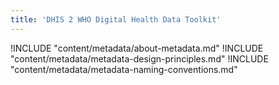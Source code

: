 ```yaml
---
title: 'DHIS 2 WHO Digital Health Data Toolkit'
---
```

<!--DHIS2-SECTION-ID:index-->

!INCLUDE "content/metadata/about-metadata.md"
!INCLUDE "content/metadata/metadata-design-principles.md"
!INCLUDE "content/metadata/metadata-naming-conventions.md"
